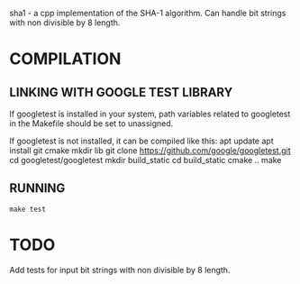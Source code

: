 sha1 - a cpp implementation of the SHA-1 algorithm. 
Can handle bit strings with non divisible by 8 length.

# COMPILATION

## LINKING WITH GOOGLE TEST LIBRARY

If googletest is installed in your system, path variables related to 
googletest in the Makefile should be set to unassigned.

If googletest is not installed, it can be compiled like this:
	apt update
	apt install git cmake
	mkdir lib
	git clone https://github.com/google/googletest.git
	cd googletest/googletest
	mkdir build_static
	cd build_static
	cmake ..
	make

## RUNNING

	make test

# TODO

Add tests for input bit strings with non divisible by 8 length.
